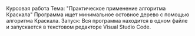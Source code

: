 Курсовая работа
Тема: "Практическое применение алгоритма Краскала"
Программа ищет минимальное остовное дерево с помощью алгоритма Краскала.
Запуск:
Вся программа находится в одном файле и запускается в текстовом редакторе Visual Studio Code.